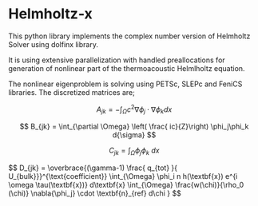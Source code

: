 # Helmholtz-x
This python library implements the complex number version of Helmholtz Solver using dolfinx library.

It is using extensive parallelization with handled preallocations for generation of nonlinear part of the thermoacoustic Helmlholtz equation.

The nonlinear eigenproblem is solving using PETSc, SLEPc and FeniCS libraries. The discretized matrices are;

$$ A_{jk} = -\int_\Omega c^2\nabla \phi_j \cdot\nabla \phi_k dx   $$

$$ B_{jk} = \int_{\partial \Omega} \left( \frac{  ic}{Z}\right)  \phi_j\phi_k d{\sigma}   $$

$$ C_{jk} = \int_\Omega\phi_j\phi_k\ dx   $$

$$ D_{jk} = \overbrace{(\gamma-1) \frac{ q_{tot}  }{ U_{bulk}}}^{\text{coefficient}} \int_{\Omega} \phi_i n h(\textbf{x}) e^{i \omega \tau(\textbf{x})} d\textbf{x}  \int_{\Omega} \frac{w(\chi)}{\rho_0 (\chi)}  \nabla{\phi_j} \cdot \textbf{n}_{ref} d\chi } $$

